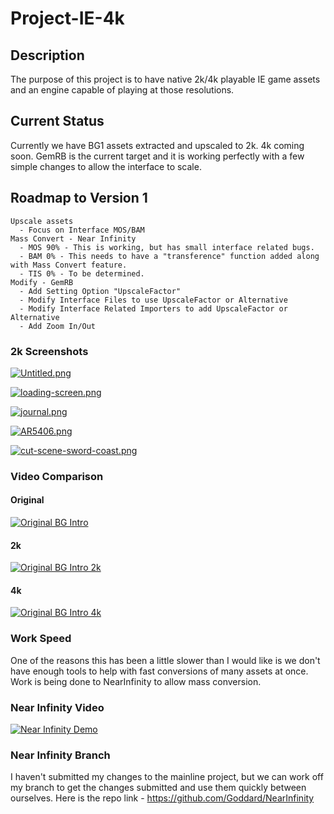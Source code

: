 # Project-IE-4k

## Description
The purpose of this project is to have native 2k/4k playable IE game assets and an engine capable of playing at those resolutions.  

## Current Status
Currently we have BG1 assets extracted and upscaled to 2k.  4k coming soon.  GemRB is the current target and it is working perfectly with a few simple changes to allow the interface to scale.

## Roadmap to Version 1
    Upscale assets
      - Focus on Interface MOS/BAM
    Mass Convert - Near Infinity
      - MOS 90% - This is working, but has small interface related bugs.
      - BAM 0% - This needs to have a "transference" function added along with Mass Convert feature.
      - TIS 0% - To be determined.
    Modify - GemRB
      - Add Setting Option "UpscaleFactor"
      - Modify Interface Files to use UpscaleFactor or Alternative
      - Modify Interface Related Importers to add UpscaleFactor or Alternative
      - Add Zoom In/Out

### 2k Screenshots
[![Untitled.png](https://i.postimg.cc/d3rsvxPk/Untitled.png)](https://postimg.cc/2LjR7T5r)

[![loading-screen.png](https://i.postimg.cc/vmTDMGZF/loading-screen.png)](https://postimg.cc/mcxTyf98)

[![journal.png](https://i.postimg.cc/L6QrwSwZ/journal.png)](https://postimg.cc/tYPSnKXX)

[![AR5406.png](https://i.postimg.cc/CdyKqfp2/AR5406.png)](https://postimg.cc/sGcyFxXP)

[![cut-scene-sword-coast.png](https://i.postimg.cc/hPtk2vyB/cut-scene-sword-coast.png)](https://postimg.cc/kDLY4JP1)

### Video Comparison
#### Original
[![Original BG Intro](https://img.youtube.com/vi/MpiKW6AMeEI/0.jpg)](https://www.youtube.com/watch?v=MpiKW6AMeEI&feature=youtu.be)

#### 2k
[![Original BG Intro 2k](https://img.youtube.com/vi/xeNiJnpFKbw/0.jpg)](https://www.youtube.com/watch?v=xeNiJnpFKbw&feature=youtu.be)

#### 4k
[![Original BG Intro 4k](https://img.youtube.com/vi/GF_aN3QOCIo/0.jpg)](https://www.youtube.com/watch?v=GF_aN3QOCIo&feature=youtu.be)


### Work Speed
One of the reasons this has been a little slower than I would like is we don't have enough tools to help with fast conversions of many assets at once.  Work is being done to NearInfinity to allow mass conversion.

### Near Infinity Video
[![Near Infinity Demo](https://img.youtube.com/vi/jd3RItOyFxU/0.jpg)](https://www.youtube.com/watch?v=jd3RItOyFxU&feature=youtu.be)

### Near Infinity Branch
I haven't submitted my changes to the mainline project, but we can work off my branch to get the changes submitted and use them quickly between ourselves.  Here is the repo link - https://github.com/Goddard/NearInfinity
